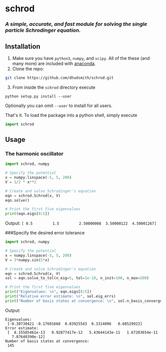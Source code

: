 # schrod
### *A simple, accurate, and fast module for solving the single particle Schrodinger equation.*

## Installation

1. Make sure you have `python3`, `numpy`, and `scipy`. All of the these (and many more) are included with [anaconda](https://www.continuum.io/downloads).
2. Clone the repo:

 ```bash
 git clone https://github.com/dhudsmith/schrod.git
 ```
3. From inside the `schrod` directory execute

 ```
 python setup.py install --user
 ```
Optionally you can omit `--user` to install for all users.

That's it. To load the package into a python shell, simply execute
```python
import schrod
```

## Usage
### The harmonic oscillator
```python
import schrod, numpy

# Specify the potential
x = numpy.linspace(-5, 5, 200)
V = 1/2 * x**2

# Create and solve Schrodinger's equation
eqn = schrod.Schrod(x, V)
eqn.solve()

# Print the first five eigenvalues
print(eqn.eigs[0:5])
```
Output:
`[ 0.5         1.5         2.50000008  3.50000122  4.50001267]`

###Specify the desired error tolerance
```python
import schrod, numpy

# Specify the potential
x = numpy.linspace(-5, 5, 200)
V = 3*numpy.sin(5*x)

# Create and solve Schrodinger's equation
eqn = schrod.Schrod(x, V)
sol = eqn.solve_to_tol(n_eig=5, tol=1e-10, n_init=100, n_max=200)

# Print the first five eigenvalues
print("Eigenvalues: \n", eqn.eigs[0:5])
print("Relative error estimate: \n", sol.eig_errs)
print("Number of basis states at convergence: \n", sol.n_basis_converged)
```
Output:
```
Eigenvalues: 
 [-0.30730421 -0.17601668  0.03925543  0.3314096   0.68529923]
Error estimate: 
 [  8.15585461e-13   9.92877417e-12   5.43644143e-11   1.67203654e-11
   7.07640390e-12]
Number of basis states at convergence: 
 145
```
